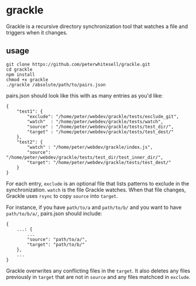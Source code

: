 grackle
===========

Grackle is a recursive directory synchronization tool that watches a file and triggers when it changes.
## usage

```
git clone https://github.com/peterwhitesell/grackle.git
cd grackle
npm install
chmod +x grackle
./grackle /absolute/path/to/pairs.json
```

pairs.json should look like this with as many entries as you'd like:

```
{
    "test1": {
        "exclude": "/home/peter/webdev/grackle/tests/exclude_git",
        "watch"  : "/home/peter/webdev/grackle/tests/watch",
        "source" : "/home/peter/webdev/grackle/tests/test_dir/",
        "target" : "/home/peter/webdev/grackle/tests/test_dest/"
    },
    "test2": {
        "watch" : "/home/peter/webdev/grackle/index.js",
        "source": "/home/peter/webdev/grackle/tests/test_dir/test_inner_dir/",
        "target": "/home/peter/webdev/grackle/tests/test_dest/"
    }
}
```

For each entry, ```exclude``` is an optional file that lists patterns to exclude in the synchronization. ```watch``` is the file Grackle watches. When that file changes, Grackle uses ```rsync``` to copy ```source``` into ```target```.

For instance, if you have ```path/to/a``` and ```path/to/b/``` and you want to have ```path/to/b/a/```, pairs.json should include:

```
{
    ...: {
        ...
        "source": "path/to/a/",
        "target": "path/to/b/"
    },
    ...
}
```

Grackle overwrites any conflicting files in the ```target```. It also deletes any files previously in ```target``` that are not in ```source``` and any files matchced in ```exclude```.